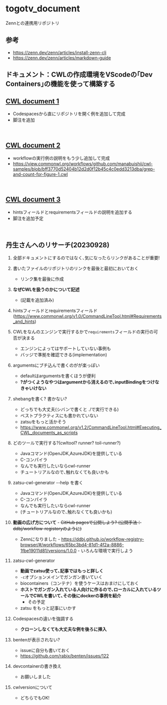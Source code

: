 # togotv_document

Zennとの連携用リポジトリ

## 参考

- <https://zenn.dev/zenn/articles/install-zenn-cli>
- <https://zenn.dev/zenn/articles/markdown-guide>

## ドキュメント：CWLの作成環境をVScodeの｢Dev Containers｣の機能を使って構築する

## [CWL document 1](./articles/cwl-document_1.md)

- Codespacesから直にリポジトリを開く例を追加して完成
- 脚注を追加

&nbsp;

## [CWL document 2](./articles/cwl-document_2.md)

- workflowの実行例の説明をもう少し追加して完成
- <https://view.commonwl.org/workflows/github.com/manabuishii/cwl-samples/blob/bff3770d52404b12d2d0f12b45c4c0edd3213dba/grep-and-count-for-figure-1.cwl>

&nbsp;

## [CWL document 3](./articles/cwl-document_3.md)

- hintsフィールドとrequirementsフィールドの説明を追加する
- 脚注を追加予定

&nbsp;

## 丹生さんへのリサーチ(20230928)

1. 全部ドキュメントにするのではなく､気になったらリンクがあることが重要!

2. 書いたファイルのリポジトリのリンクを最後と最初においておく
    - リンク集を最後に作成

3. __なぜCWLを扱うのかについて記述__
    - (記載を追加済み)

4. hintsフィールドとrequirementsフィールド(https://www.commonwl.org/v1.0/CommandLineTool.html#Requirements_and_hints)
5. CWLをなんのエンジンで実行するかで`requirements`フィールドの実行の可否が決まる
    - エンジンによってはサポートしていない事例も
    - バッジで準拠を確認できる(implementation)
6. argumentsにブチ込んで書くのがが楽っぽい
    - defaultはargumentsを書くほうが便利
    - __?がつくようなやつはargumentから消えるので､inputBindingをつけなきゃいけない__
7. shebangを書く? 書かない?
    - どっちでも大丈夫(シバンで書くと ./で実行できる)
    - ベストプラクティスにも書かれていない
    - zatsuをもっと活かそう
    - <https://www.commonwl.org/v1.2/CommandLineTool.html#Executing_CWL_documents_as_scripts>
8. どのツールで実行する?(cwltool? runner? toil-runner?)
    - Javaコマンド(OpenJDK,AzureJDK)を提供している
    - C-コンパイラ
    - なんでも実行したいならcwl-runner
    - チュートリアルなので､触れなくても良いかも
9.  zatsu-cwl-generator --help を書く
    - Javaコマンド(OpenJDK,AzureJDK)を提供している
    - C-コンパイラ
    - なんでも実行したいならcwl-runner
    - (チュートリアルなので､触れなくても良いかも)

10.  __動画の広げ方について__
    - ~~GitHub pagesで公開しよう? (公開手法：ddbj/workflow-registoryのように)~~
      - Zennになりました
    - <https://ddbj.github.io/workflow-registry-browser/#/workflows/65bc3bd4-81d1-4f2a-8886-1fbe19011d81/versions/1.0.0>
    - いろんな環境で実行しよう

11. zatsu-cwl-generator
    - __動画でzatsu使って､記事ではもっと詳しく__
    - `-c`オプションメインでガンガン書いていく
    - biocontainers（コンテナ）を使うケースはおまけにしておく
    - __ホストでガンガン入れている人向けに作るので､ローカルに入れているツールでCWLを書いて､その後にdockerの事例を紹介__
      - その予定
    - zatsu をもっと記事にいかす
12. Codespacesの違いを強調する
    - __クローンしなくても大丈夫な例を後ろに挿入__

13. bentenが表示されない?
    - issueに自分も書いておく
    - <https://github.com/rabix/benten/issues/122>
14. devcontainerの書き換え
    - お願いしました

15. cwlversionについて
    - どちらでもOK!



